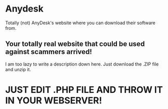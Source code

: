 # Anydesk
Totally (not) AnyDesk's website where you can download their software from.


## Your totally real website that could be used against scammers arrived!
I am too lazy to write a description down here. Just download the .ZIP file and unzip it.

# JUST EDIT .PHP FILE AND THROW IT IN YOUR WEBSERVER!
